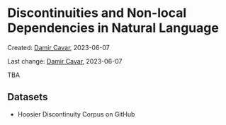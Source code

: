 # Discontinuities and Non-local Dependencies in Natural Language

Created: [Damir Cavar], 2023-06-07

Last change: [Damir Cavar], 2023-06-07


TBA


## Datasets

- Hoosier Discontinuity Corpus on GitHub



[Damir Cavar]: http://damir.cavar.me/ "Damir Cavar"
